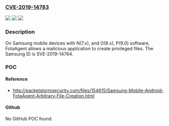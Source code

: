 ### [CVE-2019-14783](https://cve.mitre.org/cgi-bin/cvename.cgi?name=CVE-2019-14783)
![](https://img.shields.io/static/v1?label=Product&message=n%2Fa&color=blue)
![](https://img.shields.io/static/v1?label=Version&message=n%2Fa&color=blue)
![](https://img.shields.io/static/v1?label=Vulnerability&message=n%2Fa&color=brighgreen)

### Description

On Samsung mobile devices with N(7.x), and O(8.x), P(9.0) software, FotaAgent allows a malicious application to create privileged files. The Samsung ID is SVE-2019-14764.

### POC

#### Reference
- http://packetstormsecurity.com/files/154615/Samsung-Mobile-Android-FotaAgent-Arbitrary-File-Creation.html

#### Github
No GitHub POC found.

